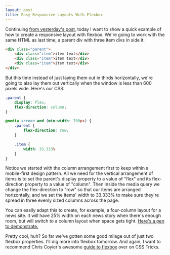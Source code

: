 ```yaml
---
layout: post
title: Easy Responsive Layouts With Flexbox
---
```


Continuing [from yesterday's post](http://www.timothyellison.com/Starting-Out-With-Flexbox/), today I want to show a quick example of how to create a responsive layout with flexbox. We're going to work with the same HTML as last time, a parent div with three item divs in side it. 

```html
<div class="parent">
    <div class="item">item text</div>
    <div class="item">item text</div>
    <div class="item">item text</div>
</div>
```

But this time instead of just laying them out in thirds horizontally, we're going to also lay them out vertically when the window is less than 600 pixels wide. Here's our CSS:

```css
.parent {
    display: flex;
    flex-direction: column;
}

@media screen and (min-width: 700px) {
	.parent {
		flex-direction: row;
	}

	.item {
	    width: 33.333%
	}	
}
```

Notice we started with the column arrangement first to keep within a mobile-first design pattern. All we need for the vertical arrangement of items is to set the parent's display property to a value of "flex" and its flex-direction property to a value of "column". Then inside the media query we change the flex-direction to "row" so that our items are arranged horizontally, and we set the items' width to 33.333% to make sure they're spread in three evenly sized columns across the page. 

You can easily adapt this to create, for example, a four-column layout for a news site. It will have 25% width on each news story when there's enough room, but will switch to a column layout when space gets tight. [Here's a pen to demonstrate.](http://codepen.io/tellison/pen/VjRRwa)

Pretty cool, huh? So far we've gotten some good milage out of just two flexbox properties. I'll dig more into flexbox tomorrow. And again, I want to recommend Chris Coyier's awesome [guide to flexbox](https://css-tricks.com/snippets/css/a-guide-to-flexbox/) over on CSS Tricks.